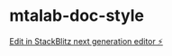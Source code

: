 # mtalab-doc-style

[Edit in StackBlitz next generation editor ⚡️](https://stackblitz.com/~/github.com/GldzzPro/mtalab-doc-style)